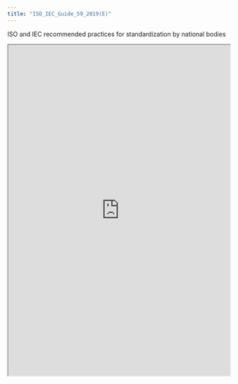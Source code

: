 ```yaml
---
title: "ISO_IEC_Guide_59_2019(E)"
---
```


ISO and IEC recommended practices for standardization by national bodies

<iframe height="750" width="100%" src="https://ewelton.github.io/ktest/wiki.html#ISO_IEC_Guide_59_2019(E)"></iframe>
